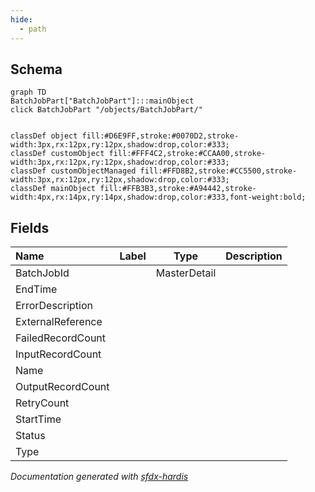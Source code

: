 ```yaml
---
hide:
  - path
---
```



## Schema

```mermaid
graph TD
BatchJobPart["BatchJobPart"]:::mainObject
click BatchJobPart "/objects/BatchJobPart/"


classDef object fill:#D6E9FF,stroke:#0070D2,stroke-width:3px,rx:12px,ry:12px,shadow:drop,color:#333;
classDef customObject fill:#FFF4C2,stroke:#CCAA00,stroke-width:3px,rx:12px,ry:12px,shadow:drop,color:#333;
classDef customObjectManaged fill:#FFD8B2,stroke:#CC5500,stroke-width:3px,rx:12px,ry:12px,shadow:drop,color:#333;
classDef mainObject fill:#FFB3B3,stroke:#A94442,stroke-width:4px,rx:14px,ry:14px,shadow:drop,color:#333,font-weight:bold;

```


<!-- Object description -->

## Fields

| Name      | Label | Type | Description |
| :-------- | :---- | :--: | :---------- | 
| BatchJobId |  | MasterDetail | <!-- --> |
| EndTime |  |  | <!-- --> |
| ErrorDescription |  |  | <!-- --> |
| ExternalReference |  |  | <!-- --> |
| FailedRecordCount |  |  | <!-- --> |
| InputRecordCount |  |  | <!-- --> |
| Name |  |  | <!-- --> |
| OutputRecordCount |  |  | <!-- --> |
| RetryCount |  |  | <!-- --> |
| StartTime |  |  | <!-- --> |
| Status |  |  | <!-- --> |
| Type |  |  | <!-- --> |








_Documentation generated with [sfdx-hardis](https://sfdx-hardis.cloudity.com)_
